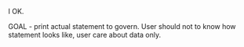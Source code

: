 I OK.

GOAL - print actual statement to govern. User should not to know how statement looks like, user care
about data only.